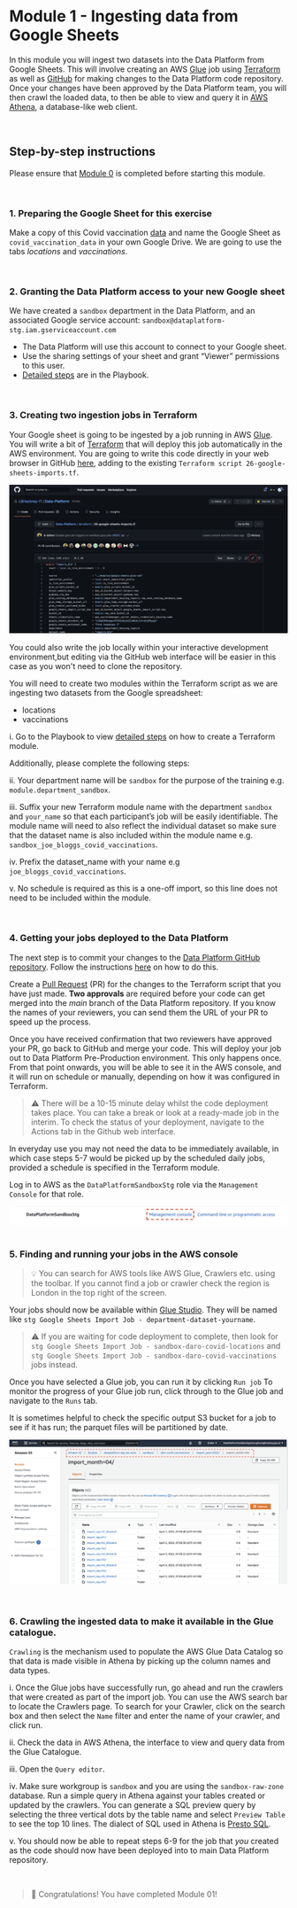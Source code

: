 # Module 1 - Ingesting data from Google Sheets

In this module you will ingest two datasets into the Data Platform from Google Sheets. This will involve creating an AWS [Glue](https://lbhackney-it.github.io/Data-Platform-Playbook/glossary/#glue) job using [Terraform](https://lbhackney-it.github.io/Data-Platform-Playbook/glossary/#terraform) as well as [GitHub](https://lbhackney-it.github.io/Data-Platform-Playbook/glossary/#github) for making changes to the Data Platform code repository. Once your changes have been approved by the Data Platform team, you will then crawl the loaded data, to then be able to view and query it in [AWS Athena](https://lbhackney-it.github.io/Data-Platform-Playbook/glossary#athena), a database-like web client.

&nbsp;
## Step-by-step instructions

Please ensure that [Module 0](https://playbook.hackney.gov.uk/Data-Platform-Playbook/playbook/training-modules/Module-0) is completed before starting this module.

&nbsp;
### 1. Preparing the Google Sheet for this exercise
Make a copy of this Covid vaccination [data](https://docs.google.com/spreadsheets/d/1-ZNoQGu0LGlaKYDBWD8MUo8hqfcnE5YbgCXVz2MUxSw/edit#gid=2146898708) and name the Google Sheet as `covid_vaccination_data` in your own Google Drive. We are going to use the tabs *locations* and *vaccinations*.

&nbsp;
### 2. Granting the Data Platform access to your new Google sheet
We have created a `sandbox` department in the Data Platform, and an associated Google service account: `sandbox@dataplatform-stg.iam.gserviceaccount.com`
- The Data Platform will use this account to connect to your Google sheet. 
- Use the sharing settings of your sheet and grant “Viewer” permissions to this user.
- [Detailed steps](https://playbook.hackney.gov.uk/Data-Platform-Playbook/playbook/ingesting-data/google-sheets-import#preparing-a-google-sheet-for-ingestion) are in the Playbook.

&nbsp;
### 3. Creating two ingestion jobs in Terraform
Your Google sheet is going to be ingested by a job running in AWS [Glue](https://lbhackney-it.github.io/Data-Platform-Playbook/glossary#glue). You will write a bit of [Terraform](https://lbhackney-it.github.io/Data-Platform-Playbook/glossary/#terraform) that will deploy this job automatically in the AWS environment. You are going to write this code directly in your web browser in GitHub [here](https://github.com/LBHackney-IT/Data-Platform/blob/main/terraform/26-google-sheets-imports.tf), adding to the existing `Terraform script 26-google-sheets-imports.tf`.

![Terraform script](../images/edit_terraform_google_sheets.png)

You could also write the job locally within your interactive development environment,but editing via the GitHub web interface will be easier in this case as you won't need to clone the repository.

You will need to create two modules within the Terraform script as we are ingesting two datasets from the Google spreadsheet:
- locations
- vaccinations

i. Go to the Playbook to view [detailed steps](https://playbook.hackney.gov.uk/Data-Platform-Playbook/playbook/ingesting-data/google-sheets-import#setting-up-the-aws-glue-job) on how to create a Terraform module.

Additionally, please complete the following steps:

ii. Your department name will be `sandbox` for the purpose of the training e.g. `module.department_sandbox`.

iii. Suffix your new Terraform module name with the department `sandbox` and `your_name` so that each participant’s job will be easily identifiable. The module name will need to also reflect the individual dataset so make sure that the dataset name is also included within the module name e.g. `sandbox_joe_bloggs_covid_vaccinations`.

iv. Prefix the dataset_name with your name e.g `joe_bloggs_covid_vaccinations`.

v. No schedule is required as this is a one-off import, so this line does not need to be included within the module.

&nbsp;
### 4. Getting your jobs deployed to the Data Platform
The next step is to commit your changes to the [Data Platform GitHub repository](https://github.com/LBHackney-IT/Data-Platform). Follow the instructions [here](https://playbook.hackney.gov.uk/Data-Platform-Playbook/playbook/getting-set-up/using-github#committing-your-changes-to-the-data-platform-project) on how to do this.

Create a [Pull Request](https://docs.github.com/en/pull-requests/collaborating-with-pull-requests/proposing-changes-to-your-work-with-pull-requests/about-pull-requests) (PR) for the changes to the Terraform script that you have just made. **Two approvals** are required before your code can get merged into the *main* branch of the Data Platform repository. If you know the names of your reviewers, you can send them the URL of your PR to speed up the process. 

Once you have received confirmation that two reviewers have approved your PR, go back to GitHub and merge your code. This will deploy your job out to Data Platform Pre-Production environment. This only happens once. From that point onwards, you will be able to see it in the AWS console, and it will run on schedule or manually, depending on how it was configured in Terraform. 

>:warning: There will be a 10-15 minute delay whilst the code deployment takes place. You can take a break or look at a ready-made job in the interim. To check the status of your deployment, navigate to the Actions tab in the Github web interface.

In everyday use you may not need the data to be immediately available, in which case steps 5-7 would be picked up by the scheduled daily jobs, provided a schedule is specified in the Terraform module. 

Log in to AWS as the `DataPlatformSandboxStg` role via the `Management Console` for that role.

![AWS console](../images/sandox-console.png)
&nbsp;
### 5. Finding and running your jobs in the AWS console

>:bulb: You can search for AWS tools like AWS Glue, Crawlers etc. using the toolbar. If you cannot find a job or crawler check the region is London in the top right of the screen.


Your jobs should now be available within [Glue Studio](https://eu-west-2.console.aws.amazon.com/gluestudio/home?region=eu-west-2#/jobs). They will be named like `stg Google Sheets Import Job - department-dataset-yourname`.

>:warning: If you are waiting for code deployment to complete, then look for `stg Google Sheets Import Job - sandbox-daro-covid-locations` and `stg Google Sheets Import Job - sandbox-daro-covid-vaccinations` jobs instead.

Once you have selected a Glue job, you can run it by clicking `Run job` 
To monitor the progress of your Glue job run, click through to the Glue job and navigate to the `Runs` tab.

It is sometimes helpful to check the specific output S3 bucket for a job to see if it has run; the parquet files will be partitioned by date.

![s3 bucket](../images/s3_check_partitions.png)

&nbsp;
### 6. Crawling the ingested data to make it available in the Glue catalogue. 
`Crawling` is the mechanism used to populate the AWS Glue Data Catalog so that data is made visible in Athena by picking up the column names and data types. 

i. Once the Glue jobs have successfully run, go ahead and run the crawlers that were created as part of the import job. You can use the AWS search bar to locate the Crawlers page. To search for your Crawler, click on the search box and then select the `Name` filter and enter the name of your crawler, and click run.

ii. Check the data in AWS Athena, the interface to view and query data from the Glue Catalogue.

iii. Open the `Query editor`.

iv. Make sure workgroup is `sandbox` and you are using the `sandbox-raw-zone` database. Run a simple query in Athena against your tables created or updated by the crawlers. You can generate a SQL preview query by selecting the three vertical dots by the table name and select `Preview Table` to see the top 10 lines. The dialect of SQL used in Athena is [Presto SQL](https://prestodb.io/docs/current/sql.html).

v. You should now be able to repeat steps 6-9 for the job that *you* created as the code should now have been deployed into to main Data Platform repository.

&nbsp;
>:raised_hands: Congratulations! You have completed Module 01!
